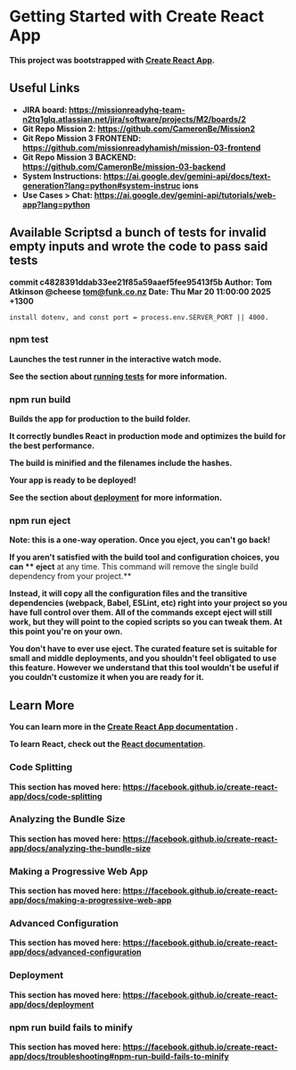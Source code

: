 # Getting Started with Create React App

**This project was bootstrapped with 
[Create React App](https://github.com/facebook/create-react-app).**

## Useful Links

- **JIRA board: 
  <https://missionreadyhq-team-n2tq1glq.atlassian.net/jira/software/projects/M2/boards/2>**
- **Git Repo Mission 2: <https://github.com/CameronBe/Mission2>**
- **Git Repo Mission 3 FRONTEND: 
  <https://github.com/missionreadyhamish/mission-03-frontend>**
- **Git Repo Mission 3 BACKEND: 
  <https://github.com/CameronBe/mission-03-backend>**
- **System Instructions: 
  <https://ai.google.dev/gemini-api/docs/text-generation?lang=python#system-instruc>
  ions**
- **Use Cases > Chat: 
  <https://ai.google.dev/gemini-api/tutorials/web-app?lang=python>**

## Available Scriptsd a bunch of tests for invalid empty inputs and wrote the code to pass said tests

**commit c4828391ddab33ee21f85a59aaef5fee95413f5b Author: Tom Atkinson @cheese 
[tom@funk.co.nz](mailto:tom@funk.co.nz) Date:   Thu Mar 20 11:00:00 2025 +1300**

    install dotenv, and const port = process.env.SERVER_PORT || 4000.

### npm test

**Launches the test runner in the interactive watch mode.**

**See the section about 
[running tests](https://facebook.github.io/create-react-app/docs/running-tests)
for more information.**

### npm run build

**Builds the app for production to the **build** folder.**

**It correctly bundles React in production mode and optimizes the build for the
best performance.**

**The build is minified and the filenames include the hashes.**

**Your app is ready to be deployed!**

**See the section about 
[deployment](https://facebook.github.io/create-react-app/docs/deployment) for
more information.**

### npm run eject

**Note: this is a one-way operation. Once you **eject**, you can't go back!**

**If you aren't satisfied with the build tool and configuration choices, you can **
eject** at any time. This command will remove the single build dependency from
your project.**

**Instead, it will copy all the configuration files and the transitive
dependencies (webpack, Babel, ESLint, etc) right into your project so you have
full control over them. All of the commands except **eject** will still work, but
they will point to the copied scripts so you can tweak them. At this point
you're on your own.**

**You don't have to ever use **eject**. The curated feature set is suitable for
small and middle deployments, and you shouldn't feel obligated to use this
feature. However we understand that this tool wouldn't be useful if you
couldn't customize it when you are ready for it.**

## Learn More

**You can learn more in the 
[Create React App documentation](https://facebook.github.io/create-react-app/docs/getting-started)
.**

**To learn React, check out the [React documentation](https://reactjs.org/).**

### Code Splitting

**This section has moved here: 
<https://facebook.github.io/create-react-app/docs/code-splitting>**

### Analyzing the Bundle Size

**This section has moved here: 
<https://facebook.github.io/create-react-app/docs/analyzing-the-bundle-size>**

### Making a Progressive Web App

**This section has moved here: 
<https://facebook.github.io/create-react-app/docs/making-a-progressive-web-app>**

### Advanced Configuration

**This section has moved here: 
<https://facebook.github.io/create-react-app/docs/advanced-configuration>**

### Deployment

**This section has moved here: 
<https://facebook.github.io/create-react-app/docs/deployment>**

### npm run build fails to minify

**This section has moved here: 
<https://facebook.github.io/create-react-app/docs/troubleshooting#npm-run-build-fails-to-minify>**

